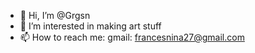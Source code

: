 - 👋 Hi, I’m @Grgsn
- 👀 I’m interested in making art stuff
- 📫 How to reach me: gmail: francesnina27@gmail.com

<!---
Grgsn/Grgsn is a ✨ special ✨ repository because its `README.md` (this file) appears on your GitHub profile.
You can click the Preview link to take a look at your changes.
--->
